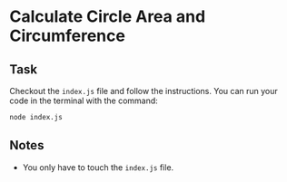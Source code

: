 # Calculate Circle Area and Circumference

## Task

Checkout the `index.js` file and follow the instructions. You can run your code in the terminal with the command:

```bash
node index.js
```

## Notes

- You only have to touch the `index.js` file.
